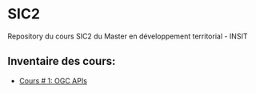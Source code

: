 # SIC2

Repository du cours SIC2 du Master en développement territorial - INSIT

## Inventaire des cours:

- [Cours # 1: OGC APIs](https://mediacomem.github.io/SIC2/01_ogc_apis/#1)
